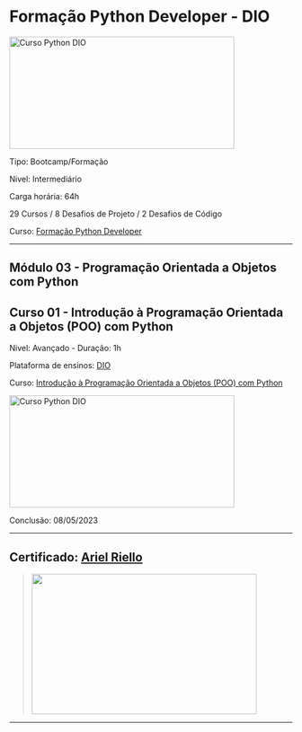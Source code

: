 # **Formação Python Developer - DIO**

<img src="https://hermes.dio.me/tracks/cover/ac0e208f-9ab9-471d-84ae-0107cfd2156a.png" alt="Curso Python DIO" width="400" height="200">

Tipo: Bootcamp/Formação

Nivel: Intermediário

Carga horária: 64h

29 Cursos / 8 Desafios de Projeto / 2 Desafios de Código

Curso: [Formação Python Developer](https://web.dio.me/track/formacao-python-developer)

---
## **Módulo 03 - Programação Orientada a Objetos com Python**
## **Curso 01 - Introdução à Programação Orientada a Objetos (POO) com Python**

Nivel: Avançado - Duração: 1h

Plataforma de ensinos: [DIO](www.dio.me)

Curso: [Introdução à Programação Orientada a Objetos (POO) com Python](https://web.dio.me/course/introducao-poo/learning/9aaf0076-a2e6-4d6e-b106-889460797859?back=/track/formacao-python-developer&tab=undefined&moduleId=undefined)

<img src="https://hermes.dio.me/courses/cover/5a216b98-c689-4e7f-98a7-c75145bcffed_cover.png" alt="Curso Python DIO" width="400" height="200">


Conclusão: 08/05/2023

---
## Certificado: [Ariel Riello](https://www.dio.me/certificate/62AFF86C/share)
>
><img src="https://hermes.digitalinnovation.one/certificates/cover/62AFF86C.jpg" width="400" height="250">
---